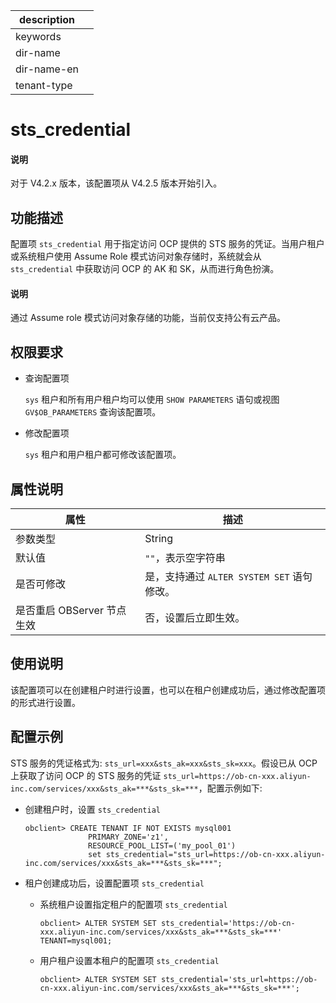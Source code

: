 |description||
|---|---|
|keywords||
|dir-name||
|dir-name-en||
|tenant-type||

# sts_credential

<main id="notice" type='explain'>
<h4>说明</h4>
<p>对于 V4.2.x 版本，该配置项从 V4.2.5 版本开始引入。</p>
</main>

## 功能描述

配置项 `sts_credential` 用于指定访问 OCP 提供的 STS 服务的凭证。当用户租户或系统租户使用 Assume Role 模式访问对象存储时，系统就会从 `sts_credential` 中获取访问 OCP 的 AK 和 SK，从而进行角色扮演。

<main id="notice" type='explain'>
<h4>说明</h4>
<p>通过 Assume role 模式访问对象存储的功能，当前仅支持公有云产品。</p>
</main>

## 权限要求

* 查询配置项

  `sys` 租户和所有用户租户均可以使用 `SHOW PARAMETERS` 语句或视图 `GV$OB_PARAMETERS` 查询该配置项。

* 修改配置项

  `sys` 租户和用户租户都可修改该配置项。

## 属性说明

|      **属性**      |   **描述**   |
|--------------------|--------------|
| 参数类型             | String         |
| 默认值               | `""`，表示空字符串      |
| 是否可修改           | 是，支持通过 `ALTER SYSTEM SET` 语句修改。|
| 是否重启 OBServer 节点生效 | 否，设置后立即生效。     |

## 使用说明

该配置项可以在创建租户时进行设置，也可以在租户创建成功后，通过修改配置项的形式进行设置。

## 配置示例 

STS 服务的凭证格式为: `sts_url=xxx&sts_ak=xxx&sts_sk=xxx`。假设已从 OCP 上获取了访问 OCP 的 STS 服务的凭证 `sts_url=https://ob-cn-xxx.aliyun-inc.com/services/xxx&sts_ak=***&sts_sk=***`，配置示例如下:

* 创建租户时，设置 `sts_credential`

  ```shell
  obclient> CREATE TENANT IF NOT EXISTS mysql001 
                PRIMARY_ZONE='z1', 
                RESOURCE_POOL_LIST=('my_pool_01')
                set sts_credential="sts_url=https://ob-cn-xxx.aliyun-inc.com/services/xxx&sts_ak=***&sts_sk=***";
  ```

* 租户创建成功后，设置配置项 `sts_credential`

  * 系统租户设置指定租户的配置项 `sts_credential`

    ```shell
    obclient> ALTER SYSTEM SET sts_credential='https://ob-cn-xxx.aliyun-inc.com/services/xxx&sts_ak=***&sts_sk=***' TENANT=mysql001;
    ```

  * 用户租户设置本租户的配置项 `sts_credential`

    ```shell
    obclient> ALTER SYSTEM SET sts_credential='sts_url=https://ob-cn-xxx.aliyun-inc.com/services/xxx&sts_ak=***&sts_sk=***';
    ```
